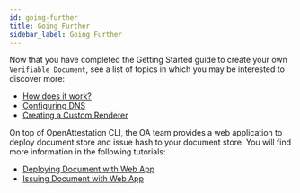 ```yaml
---
id: going-further
title: Going Further
sidebar_label: Going Further
---
```


Now that you have completed the Getting Started guide to create your own `Verifiable Document`, see a list of topics in which you may be interested to discover more:

- [How does it work?](/docs/docs-section/how-does-it-work/introduction)
- [Configuring DNS](/docs/developer-section/quickstart/configure-dns)
- [Creating a Custom Renderer](/docs/developer-section/quickstart/create-custom-renderer)

On top of OpenAttestation CLI, the OA team provides a web application to deploy document store and issue hash to your document store. You will find more information in the following tutorials:

- [Deploying Document with Web App](/docs/integrator-section/webapp-tutorial/deploy-document-store-webapp)
- [Issuing Document with Web App](/docs/integrator-section/webapp-tutorial/issue-document-store-webapp)
